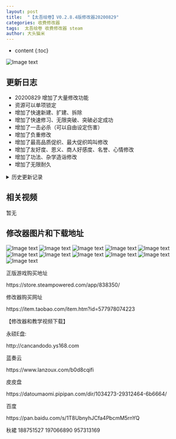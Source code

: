 ```yaml
---
layout: post
title:  "【太吾绘卷】V0.2.8.4版修改器20200829"
categories: 收费修改器
tags:  太吾绘卷 收费修改器 steam
author: 大头猫米
---
```


* content
{:toc}

![Image text](https://datoumaomi.github.io/pic/ttt/taiwuhuijuan/logo.JPG)

##  更新日志

 - 20200829  增加了大量修改功能
 - 资源可以单项锁定
 - 增加了快速新建、扩建、拆除
 - 增加了快速修习、无限突破、突破必定成功
 - 增加了一击必杀（可以自由设定伤害）
 - 增加了负重修改
 - 增加了最高品质促织、最大促织鸣叫修改
 - 增加了友好度、恩义、商人好感度、名誉、心情修改
 - 增加了功法、杂学造诣修改
 - 增加了无限耐久




<details>
<summary>历史更新记录</summary>
<p>无</p>
</details>

## 相关视频
暂无

## 修改器图片和下载地址

![Image text](https://datoumaomi.github.io/pic/ttt/taiwuhuijuan/1.jpg)
![Image text](https://datoumaomi.github.io/pic/ttt/taiwuhuijuan/2.jpg)
![Image text](https://datoumaomi.github.io/pic/ttt/taiwuhuijuan/3.jpg)
![Image text](https://datoumaomi.github.io/pic/ttt/taiwuhuijuan/4.jpg)
![Image text](https://datoumaomi.github.io/pic/ttt/taiwuhuijuan/5.jpg)
![Image text](https://datoumaomi.github.io/pic/ttt/taiwuhuijuan/6.jpg)
![Image text](https://datoumaomi.github.io/pic/ttt/taiwuhuijuan/7.jpg)
![Image text](https://datoumaomi.github.io/pic/ttt/taiwuhuijuan/8.jpg)
![Image text](https://datoumaomi.github.io/pic/ttt/taiwuhuijuan/9.jpg)
![Image text](https://datoumaomi.github.io/pic/ttt/taiwuhuijuan/10.jpg)
![Image text](https://datoumaomi.github.io/pic/ttt/taiwuhuijuan/11.jpg)

<p>正版游戏购买地址</p>
https://store.steampowered.com/app/838350/
<p></p>
修改器购买网址
<p></p>
https://item.taobao.com/item.htm?id=577978074223
<p></p>
【修改器和教学视频下载】
<p></p>
永硕E盘:
<p></p>
http://cancandodo.ys168.com
<p></p>
蓝奏云
<p></p>
https://www.lanzoux.com/b0d8cqifi
<p></p>
皮皮盘
<p></p>
https://datoumaomi.pipipan.com/dir/1034273-29312464-6b6664/
<p></p>
百度
<p></p>
https://pan.baidu.com/s/1T8UbnyhJCfa4PbcmM5rnYQ
<p></p>
<p></p>
<p>秋裙 188751527 197066890 957313169</p>
